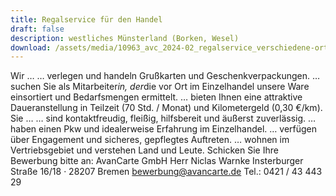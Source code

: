 ```yaml
---
title: Regalservice für den Handel
draft: false
description: westliches Münsterland (Borken, Wesel)
download: /assets/media/10963_avc_2024-02_regalservice_verschiedene-orte.pdf
---
```

Wir …
… verlegen und handeln Grußkarten und Geschenkverpackungen.
… suchen Sie als Mitarbeiter*in, der*die vor Ort im Einzelhandel
unsere Ware einsortiert und Bedarfsmengen ermittelt.
… bieten Ihnen eine attraktive Daueranstellung in Teilzeit
(70 Std. / Monat) und Kilometergeld (0,30 €/km).
Sie …
… sind kontaktfreudig, fleißig, hilfsbereit und äußerst zuverlässig.
… haben einen Pkw und idealerweise Erfahrung im Einzelhandel.
… verfügen über Engagement und sicheres, gepflegtes Auftreten.
… wohnen im Vertriebsgebiet und verstehen Land und Leute.
Schicken Sie Ihre Bewerbung bitte an:
AvanCarte GmbH
Herr Niclas Warnke
Insterburger Straße 16/18 · 28207 Bremen
bewerbung@avancarte.de
Tel.: 0421 / 43 443 29